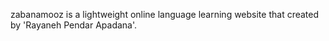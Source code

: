 zabanamooz is a lightweight online language learning website that created by 'Rayaneh Pendar Apadana'.